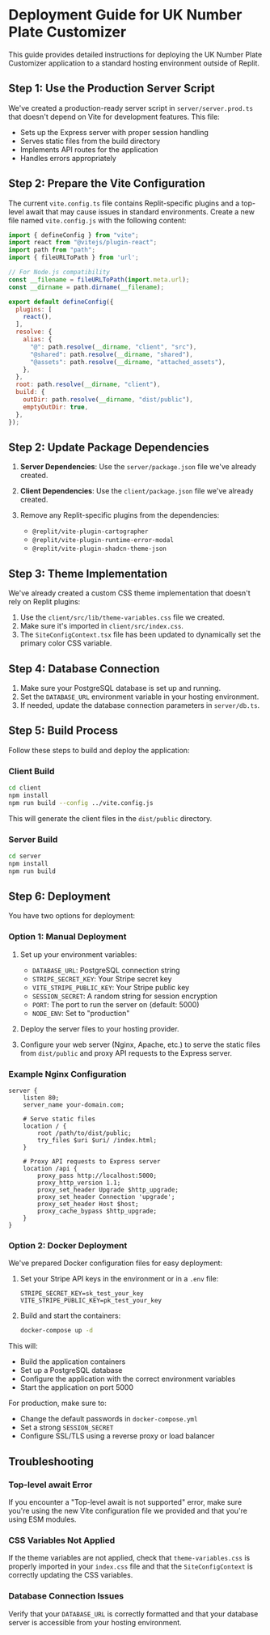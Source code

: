 # Deployment Guide for UK Number Plate Customizer

This guide provides detailed instructions for deploying the UK Number Plate Customizer application to a standard hosting environment outside of Replit.

## Step 1: Use the Production Server Script

We've created a production-ready server script in `server/server.prod.ts` that doesn't depend on Vite for development features. This file:

- Sets up the Express server with proper session handling
- Serves static files from the build directory
- Implements API routes for the application
- Handles errors appropriately

## Step 2: Prepare the Vite Configuration

The current `vite.config.ts` file contains Replit-specific plugins and a top-level await that may cause issues in standard environments. Create a new file named `vite.config.js` with the following content:

```js
import { defineConfig } from "vite";
import react from "@vitejs/plugin-react";
import path from "path";
import { fileURLToPath } from 'url';

// For Node.js compatibility
const __filename = fileURLToPath(import.meta.url);
const __dirname = path.dirname(__filename);

export default defineConfig({
  plugins: [
    react(),
  ],
  resolve: {
    alias: {
      "@": path.resolve(__dirname, "client", "src"),
      "@shared": path.resolve(__dirname, "shared"),
      "@assets": path.resolve(__dirname, "attached_assets"),
    },
  },
  root: path.resolve(__dirname, "client"),
  build: {
    outDir: path.resolve(__dirname, "dist/public"),
    emptyOutDir: true,
  },
});
```

## Step 2: Update Package Dependencies

1. **Server Dependencies**: Use the `server/package.json` file we've already created.

2. **Client Dependencies**: Use the `client/package.json` file we've already created.

3. Remove any Replit-specific plugins from the dependencies:
   - `@replit/vite-plugin-cartographer`
   - `@replit/vite-plugin-runtime-error-modal`
   - `@replit/vite-plugin-shadcn-theme-json`

## Step 3: Theme Implementation

We've already created a custom CSS theme implementation that doesn't rely on Replit plugins:

1. Use the `client/src/lib/theme-variables.css` file we created.
2. Make sure it's imported in `client/src/index.css`.
3. The `SiteConfigContext.tsx` file has been updated to dynamically set the primary color CSS variable.

## Step 4: Database Connection

1. Make sure your PostgreSQL database is set up and running.
2. Set the `DATABASE_URL` environment variable in your hosting environment.
3. If needed, update the database connection parameters in `server/db.ts`.

## Step 5: Build Process

Follow these steps to build and deploy the application:

### Client Build
```bash
cd client
npm install
npm run build --config ../vite.config.js
```

This will generate the client files in the `dist/public` directory.

### Server Build
```bash
cd server
npm install
npm run build
```

## Step 6: Deployment

You have two options for deployment:

### Option 1: Manual Deployment

1. Set up your environment variables:
   - `DATABASE_URL`: PostgreSQL connection string
   - `STRIPE_SECRET_KEY`: Your Stripe secret key
   - `VITE_STRIPE_PUBLIC_KEY`: Your Stripe public key
   - `SESSION_SECRET`: A random string for session encryption
   - `PORT`: The port to run the server on (default: 5000)
   - `NODE_ENV`: Set to "production"

2. Deploy the server files to your hosting provider.
3. Configure your web server (Nginx, Apache, etc.) to serve the static files from `dist/public` and proxy API requests to the Express server.

### Example Nginx Configuration
```nginx
server {
    listen 80;
    server_name your-domain.com;

    # Serve static files
    location / {
        root /path/to/dist/public;
        try_files $uri $uri/ /index.html;
    }

    # Proxy API requests to Express server
    location /api {
        proxy_pass http://localhost:5000;
        proxy_http_version 1.1;
        proxy_set_header Upgrade $http_upgrade;
        proxy_set_header Connection 'upgrade';
        proxy_set_header Host $host;
        proxy_cache_bypass $http_upgrade;
    }
}
```

### Option 2: Docker Deployment

We've prepared Docker configuration files for easy deployment:

1. Set your Stripe API keys in the environment or in a `.env` file:
   ```
   STRIPE_SECRET_KEY=sk_test_your_key
   VITE_STRIPE_PUBLIC_KEY=pk_test_your_key
   ```

2. Build and start the containers:
   ```bash
   docker-compose up -d
   ```

This will:
- Build the application containers
- Set up a PostgreSQL database
- Configure the application with the correct environment variables
- Start the application on port 5000

For production, make sure to:
- Change the default passwords in `docker-compose.yml`
- Set a strong `SESSION_SECRET`
- Configure SSL/TLS using a reverse proxy or load balancer

## Troubleshooting

### Top-level await Error
If you encounter a "Top-level await is not supported" error, make sure you're using the new Vite configuration file we provided and that you're using ESM modules.

### CSS Variables Not Applied
If the theme variables are not applied, check that `theme-variables.css` is properly imported in your `index.css` file and that the `SiteConfigContext` is correctly updating the CSS variables.

### Database Connection Issues
Verify that your `DATABASE_URL` is correctly formatted and that your database server is accessible from your hosting environment.